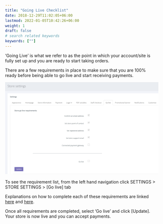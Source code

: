 ```yaml
---
title: "Going Live Checklist"
date: 2018-12-29T11:02:05+06:00
lastmod: 2022-01-05T10:42:26+06:00
weight: 1
draft: false
# search related keywords
keywords: [""]
---
```

‘Going Live’ is what we refer to as the point in which your account/site is fully set up and you are ready to start taking orders.

There are a few requirements in place to make sure that you are 100% ready before being able to go live and start receiving payments.

![image example](img-8.jpg "image")

To see the requirement list, from the left hand navigation click SETTINGS > STORE SETTINGS > [Go live] tab

Explanations on how to complete each of these requirements are linked [here](/help/going-live/connect-a-payment-gateway/) and [here](/going-live/setting-store-information/).

Once all requirements are completed, select ‘Go live’ and click [Update]. Your store is now live and you can accept payments.
